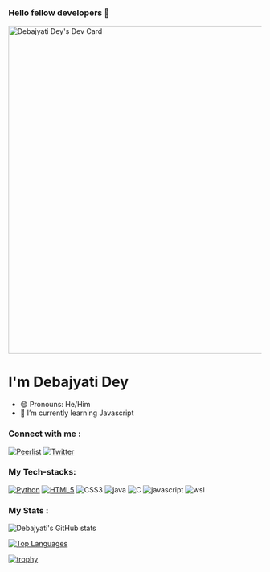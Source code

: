 ### Hello fellow developers 👋
<a href="https://app.daily.dev/debajyatidey"><img src="https://api.daily.dev/devcards/v2/5zahWGRIGj4Y3VQ3jIlBS.png?type=wide&r=amp" width="652" alt="Debajyati Dey's Dev Card"/></a>

# **I'm Debajyati Dey**
- 😄 Pronouns: He/Him
- 🌱 I’m currently learning Javascript
### Connect with me :
[![Peerlist](https://github-readme-badge.peerlist.io/api/debajyati)](https://peerlist.io/debajyati) [![Twitter](https://img.shields.io/badge/Twitter-1DA1F2?style=flat&logo=twitter&logoColor=white)](https://twitter.com/ddebajyati)
### My Tech-stacks: 
[![Python](https://img.shields.io/badge/python-%233776AB.svg?&style=plastic&logo=python&logoColor=FFFF00)]()  [![HTML5](https://img.shields.io/badge/html5-%23239120.svg?&style=plastic&logo=html5&logoColor=white-Red)]() ![CSS3](https://img.shields.io/badge/css3-%231572B6.svg?style=plastic&logo=css3&logoColor=87CEEB) ![java](https://img.shields.io/badge/Java-ED8B00?style=plastic&logo=openjdk&logoColor=white) 
![C](https://img.shields.io/badge/c-%808080.svg?style=plastic&logo=c&logoColor=blue&color=white) ![javascript](https://img.shields.io/badge/javascript-%808080.svg?style=plastic&color=black&logo=javascript&logoColor=yellow) 
![wsl](https://img.shields.io/badge/WSL-0a97f5?style=plastic&logo=linux&logoColor=white)
<br> 


### My Stats : 
![Debajyati's GitHub stats](https://github-readme-stats.vercel.app/api?username=Debajyati&show_icons=true&theme=aura)

[![Top Languages](https://github-readme-stats.vercel.app/api/top-langs/?username=Debajyati&langs_count=10&layout=compact&theme=aura)](https://github.com/Debajyati/Debajyati)

[![trophy](https://github-profile-trophy.vercel.app/?username=Debajyati&theme=onedark)](https://github.com/Debajyati/github-profile-trophy)



<br>
<!--
**Debajyati/Debajyati** is a ✨ _special_ ✨ repository because its `README.md` (this file) appears on your GitHub profile.

Here are some ideas to get you started:

- 🔭 I’m currently working on ...

- 👯 I’m looking to collaborate on ...
- 🤔 I’m looking for help with ...
- 💬 Ask me about ...
- 📫 How to reach me: ...

- ⚡ Fun fact: ...
-->
